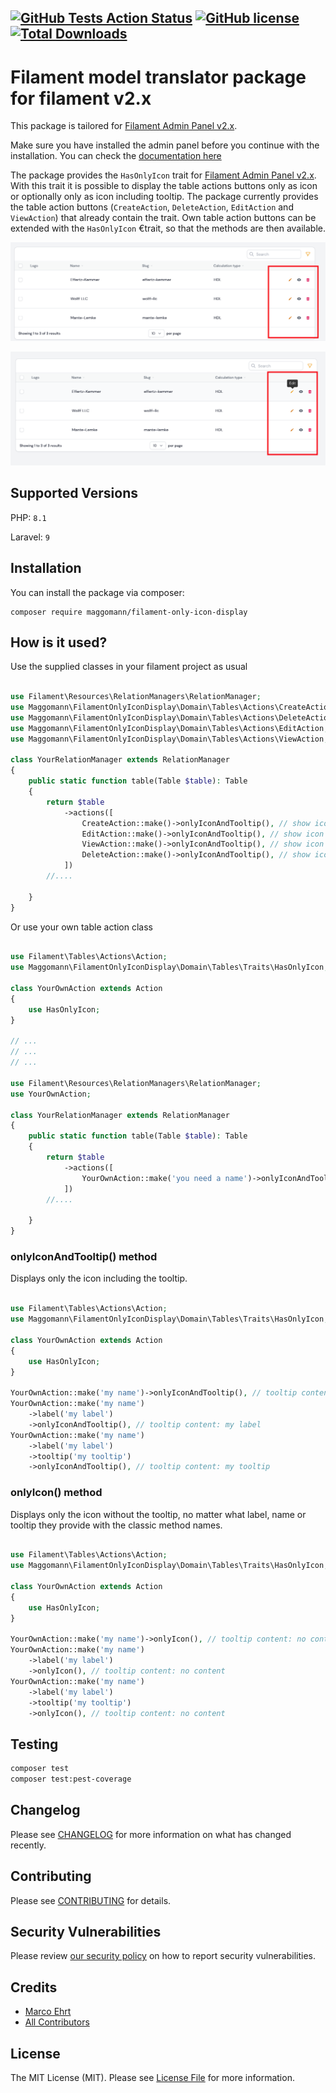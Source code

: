 [![GitHub Tests Action Status](https://img.shields.io/github/actions/workflow/status/Maggomann/filament-only-icon-display/run-tests.yml?branch%3Av0.x&label=tests)](https://github.com/Maggomann/filament-only-icon-display/actions?query=workflow%3Arun-tests+branch%3Av0.x) [![GitHub license](https://img.shields.io/github/license/Maggomann/filament-only-icon-display)](https://github.com/Maggomann/filament-only-icon-display/blob/v0.x/LICENSE.md) [![Total Downloads](https://img.shields.io/packagist/dt/maggomann/filament-only-icon-display.svg?style=flat-square)](https://packagist.org/packages/maggomann/filament-only-icon-display)
---

# Filament model translator package for filament v2.x
This package is tailored for [Filament Admin Panel v2.x](https://filamentphp.com/docs/2.x/admin/installation).

Make sure you have installed the admin panel before you continue with the installation. You can check the [documentation here](https://filamentphp.com/docs/2.x/admin/installation)

The package provides the `HasOnlyIcon` trait for [Filament Admin Panel v2.x](https://filamentphp.com/docs/2.x/admin/installation). With this trait it is possible to display the table actions buttons only as icon or optionally only as icon including tooltip. The package currently provides the table action buttons (`CreateAction`, `DeleteAction`, `EditAction` and `ViewAction`) that already contain the trait. Own table action buttons can be extended with the `HasOnlyIcon` €trait, so that the methods are then available.

![only_icon](./docs/assets/only_icon.png)

![only_icon_and_tooltip](./docs/assets/only_icon_and_tooltip.png)

## Supported Versions

PHP: `8.1`

Laravel: `9`

## Installation

You can install the package via composer:

```console
composer require maggomann/filament-only-icon-display
```

## How is it used?

Use the supplied classes in your filament project as usual

```php

use Filament\Resources\RelationManagers\RelationManager;
use Maggomann\FilamentOnlyIconDisplay\Domain\Tables\Actions\CreateAction;
use Maggomann\FilamentOnlyIconDisplay\Domain\Tables\Actions\DeleteAction;
use Maggomann\FilamentOnlyIconDisplay\Domain\Tables\Actions\EditAction;
use Maggomann\FilamentOnlyIconDisplay\Domain\Tables\Actions\ViewAction;

class YourRelationManager extends RelationManager
{
    public static function table(Table $table): Table
    {
        return $table
            ->actions([
                CreateAction::make()->onlyIconAndTooltip(), // show icon and tooltip with the content of $this->name
                EditAction::make()->onlyIconAndTooltip(), // show icon and tooltip with the content of $this->name
                ViewAction::make()->onlyIconAndTooltip(), // show icon and tooltip with the content of $this->name
                DeleteAction::make()->onlyIconAndTooltip(), // show icon and tooltip with the content of $this->name
            ])
        //....

    }
}
```

Or use your own table action class

```php

use Filament\Tables\Actions\Action;
use Maggomann\FilamentOnlyIconDisplay\Domain\Tables\Traits\HasOnlyIcon;

class YourOwnAction extends Action
{
    use HasOnlyIcon;
}

// ...
// ...
// ...

use Filament\Resources\RelationManagers\RelationManager;
use YourOwnAction;

class YourRelationManager extends RelationManager
{
    public static function table(Table $table): Table
    {
        return $table
            ->actions([
                YourOwnAction::make('you need a name')->onlyIconAndTooltip(),
            ])
        //....

    }
}

```

### onlyIconAndTooltip() method

Displays only the icon including the tooltip.

```php

use Filament\Tables\Actions\Action;
use Maggomann\FilamentOnlyIconDisplay\Domain\Tables\Traits\HasOnlyIcon;

class YourOwnAction extends Action
{
    use HasOnlyIcon;
}

YourOwnAction::make('my name')->onlyIconAndTooltip(), // tooltip content: my name
YourOwnAction::make('my name')
    ->label('my label')
    ->onlyIconAndTooltip(), // tooltip content: my label
YourOwnAction::make('my name')
    ->label('my label')
    ->tooltip('my tooltip')
    ->onlyIconAndTooltip(), // tooltip content: my tooltip

```

### onlyIcon() method

Displays only the icon without the tooltip, no matter what label, name or tooltip they provide with the classic method names.

```php

use Filament\Tables\Actions\Action;
use Maggomann\FilamentOnlyIconDisplay\Domain\Tables\Traits\HasOnlyIcon;

class YourOwnAction extends Action
{
    use HasOnlyIcon;
}

YourOwnAction::make('my name')->onlyIcon(), // tooltip content: no content
YourOwnAction::make('my name')
    ->label('my label')
    ->onlyIcon(), // tooltip content: no content
YourOwnAction::make('my name')
    ->label('my label')
    ->tooltip('my tooltip')
    ->onlyIcon(), // tooltip content: no content
```

## Testing

```bash
composer test
composer test:pest-coverage
```

## Changelog

Please see [CHANGELOG](CHANGELOG.md) for more information on what has changed recently.

## Contributing

Please see [CONTRIBUTING](.github/CONTRIBUTING.md) for details.

## Security Vulnerabilities

Please review [our security policy](../../security/policy) on how to report security vulnerabilities.

## Credits

- [Marco Ehrt](https://github.com/Maggomann)
- [All Contributors](../../contributors)

## License

The MIT License (MIT). Please see [License File](LICENSE.md) for more information.
